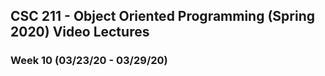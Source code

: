 ## CSC 211 - Object Oriented Programming (Spring 2020) Video Lectures

### Week 10 (03/23/20 - 03/29/20)
